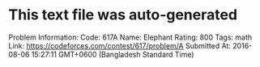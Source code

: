# This text file was auto-generated

Problem Information:
Code: 617A
Name: Elephant
Rating: 800
Tags: math
Link: https://codeforces.com/contest/617/problem/A
Submitted At: 2016-08-06 15:27:11 GMT+0600 (Bangladesh Standard Time)